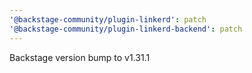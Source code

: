 ```yaml
---
'@backstage-community/plugin-linkerd': patch
'@backstage-community/plugin-linkerd-backend': patch
---
```


Backstage version bump to v1.31.1
